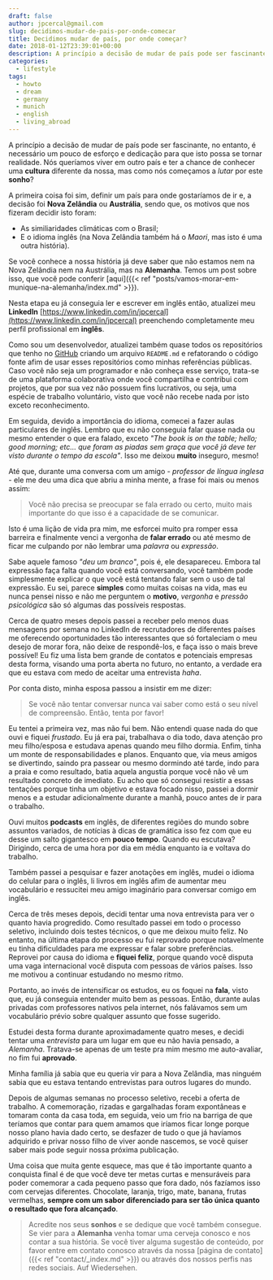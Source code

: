 ```yaml
---
draft: false
author: jpcercal@gmail.com
slug: decidimos-mudar-de-pais-por-onde-comecar
title: Decidimos mudar de país, por onde começar?
date: 2018-01-12T23:39:01+00:00
description: A princípio a decisão de mudar de país pode ser fascinante, no entanto, é necessário um pouco de esforço e dedicação para que isto possa se tornar realidade.
categories:
  - lifestyle
tags: 
  - howto
  - dream
  - germany
  - munich
  - english
  - living_abroad
---
```


A princípio a decisão de mudar de país pode ser fascinante, no entanto, é necessário um pouco de esforço e dedicação para que isto possa se tornar realidade. Nós queríamos viver em outro país e ter a chance de conhecer uma **cultura** diferente da nossa, mas como nós começamos a *lutar* por este **sonho**?

A primeira coisa foi sim, definir um país para onde gostaríamos de ir e, a decisão foi **Nova Zelândia** ou **Austrália**, sendo que, os motivos que nos fizeram decidir isto foram:

* As similiaridades climáticas com o Brasil;
* E o idioma inglês (na Nova Zelândia também há o *Maori*, mas isto é uma outra história).

Se você conhece a nossa história já deve saber que não estamos nem na Nova Zelândia nem na Austrália, mas na **Alemanha**. Temos um post sobre isso, que você pode conferir [aqui]({{< ref "posts/vamos-morar-em-munique-na-alemanha/index.md" >}}).

Nesta etapa eu já conseguia ler e escrever em inglês então, atualizei meu **LinkedIn** [https://www.linkedin.com/in/jpcercal](https://www.linkedin.com/in/jpcercal) preenchendo completamente meu perfil profissional em **inglês**.

Como sou um desenvolvedor, atualizei também quase todos os repositórios que tenho no [GitHub](https://github.com/jpcercal/) criando um arquivo `README.md` e refatorando o código fonte afim de usar esses repositórios como minhas referências públicas. Caso você não seja um programador e não conheça esse serviço, trata-se de uma plataforma colaborativa onde você compartilha e contribui com projetos, que por sua vez não possuem fins lucrativos, ou seja, uma espécie de trabalho voluntário, visto que você não recebe nada por isto exceto reconhecimento.

Em seguida, devido a importância do idioma, comecei a fazer aulas particulares de inglês. Lembro que eu não conseguia falar quase nada ou mesmo entender o que era falado, exceto *"The book is on the table; hello; good morning; etc... que foram as piadas sem graça que você já deve ter visto durante o tempo da escola"*. Isso me deixou **muito** inseguro, mesmo!

Até que, durante uma conversa com um amigo - *professor de língua inglesa* - ele me deu uma dica que abriu a minha mente, a frase foi mais ou menos assim:

> Você não precisa se preocupar se fala errado ou certo, muito mais importante do que isso é a capacidade de se comunicar.

Isto é uma lição de vida pra mim, me esforcei muito pra romper essa barreira e finalmente venci a vergonha de **falar errado** ou até mesmo de ficar me culpando por não lembrar uma *palavra* ou *expressão*. 

Sabe aquele famoso *"deu um branco"*, pois é, ele desapareceu. Embora tal expressão faça falta quando você está conversando, você também pode simplesmente explicar o que você está tentando falar sem o uso de tal expressão. Eu sei, parece **simples** como muitas coisas na vida, mas eu nunca pensei nisso e não me perguntem o **motivo**, *vergonha* e *pressão psicológica* são só algumas das possíveis respostas.

Cerca de quatro meses depois passei a receber pelo menos duas mensagens por semana no LinkedIn de recrutadores de diferentes países me oferecendo oportunidades tão interessantes que só fortaleciam o meu desejo de morar fora, não deixe de respondê-los, e faça isso o mais breve possível! Eu fiz uma lista bem grande de contatos e potenciais empresas desta forma, visando uma porta aberta no futuro, no entanto, a verdade era que eu estava com medo de aceitar uma entrevista *haha*.

Por conta disto, minha esposa passou a insistir em me dizer:

> Se você não tentar conversar nunca vai saber como está o seu nível de compreensão. Então, tenta por favor!

Eu tentei a primeira vez, mas não fui bem. Não entendi quase nada do que ouvi e fiquei *frustado*. Eu já era pai, trabalhava o dia todo, dava atenção pro meu filho/esposa e estudava apenas quando meu filho dormia. Enfim, tinha um monte de responsabilidades e planos. Enquanto que, via meus amigos se divertindo, saindo pra passear ou mesmo dormindo até tarde, indo para a praia e como resultado, batia aquela angustia porque você não vê um resultado concreto de imediato. Eu acho que só consegui resistir a essas tentações porque tinha um objetivo e estava focado nisso, passei a dormir menos e a estudar adicionalmente durante a manhã, pouco antes de ir para o trabalho.

Ouvi muitos **podcasts** em inglês, de diferentes regiões do mundo sobre assuntos variados, de notícias à dicas de gramática isso fez com que eu desse um salto gigantesco em **pouco tempo**. Quando eu escutava? Dirigindo, cerca de uma hora por dia em média enquanto ia e voltava do trabalho.

Também passei a pesquisar e fazer anotações em inglês, mudei o idioma do celular para o inglês, li livros em inglês afim de aumentar meu vocabulário e ressucitei meu amigo imaginário para conversar comigo em inglês.

Cerca de três meses depois, decidi tentar uma nova entrevista para ver o quanto havia progredido. Como resultado passei em todo o processo seletivo, incluindo dois testes técnicos, o que me deixou muito feliz. No entanto, na última etapa do processo eu fui reprovado porque notavelmente eu tinha dificuldades para me expressar e falar sobre preferências. Reprovei por causa do idioma e **fiquei feliz**, porque quando você disputa uma vaga internacional você disputa com pessoas de vários países. Isso me motivou a continuar estudando no mesmo ritmo.

Portanto, ao invés de intensificar os estudos, eu os foquei na **fala**, visto que, eu já conseguia entender muito bem as pessoas. Então, durante aulas privadas com professores nativos pela internet, nós falávamos sem um vocabulário prévio sobre qualquer assunto que fosse sugerido.

Estudei desta forma durante aproximadamente quatro meses, e decidi tentar uma *entrevista* para um lugar em que eu não havia pensado, a *Alemanha*. Tratava-se apenas de um teste pra mim mesmo me auto-avaliar, no fim fui **aprovado**.

Minha família já sabia que eu queria vir para a Nova Zelândia, mas ninguém sabia que eu estava tentando entrevistas para outros lugares do mundo. 

Depois de algumas semanas no processo seletivo, recebi a oferta de trabalho. A comemoração, rizadas e gargalhadas foram expontâneas e tomaram conta da casa toda, em seguida, veio um frio na barriga de que teríamos que contar para quem amamos que iríamos ficar longe porque nosso plano havia dado certo, se desfazer de tudo o que já havíamos adquirido e privar nosso filho de viver aonde nascemos, se você quiser saber mais pode seguir nossa próxima publicação.

Uma coisa que muita gente esquece, mas que é tão importante quanto a conquista final é de que você deve ter metas curtas e mensuráveis para poder comemorar a cada pequeno passo que fora dado, nós fazíamos isso com cervejas diferentes. Chocolate, laranja, trigo, mate, banana, frutas vermelhas, **sempre com um sabor diferenciado para ser tão única quanto o resultado que fora alcançado**.

> Acredite nos seus **sonhos** e se dedique que você também consegue. Se vier para a **Alemanha** venha tomar uma cerveja conosco e nos contar a sua história.
> Se você tiver alguma sugestão de conteúdo, por favor entre em contato conosco através da nossa [página de contato]({{< ref "contact/_index.md" >}}) ou através dos nossos perfis nas redes sociais.
> Auf Wiedersehen.




